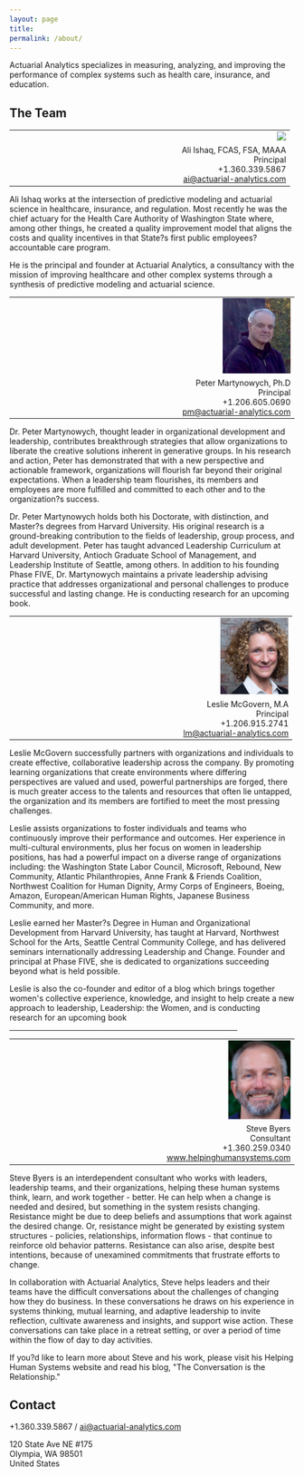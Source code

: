 ```yaml
---
layout: page
title: 
permalink: /about/
---
```


Actuarial Analytics specializes in measuring, analyzing, and improving the performance of complex systems such as health care, insurance, and education.

## The Team

<TABLE width="100%">
  <tr>
  <td align="right" width="40%"><img src="/images/profilepic-ali.png" width="120"></td>
  </tr>
  <tr>
    <td align="right"><span>Ali Ishaq, FCAS, FSA, MAAA<br/>
      Principal<br/> 
      +1.360.339.5867<br/>
      <a href="mailto:ai@actuarial-analytics.com" target="_top">ai@actuarial-analytics.com</a></span></td>
  </tr>
</TABLE>

Ali Ishaq works at the intersection of predictive modeling and actuarial science in healthcare, insurance, and regulation. Most recently he was the chief actuary for the Health Care Authority of Washington State where, among other things, he created a quality improvement model that aligns the costs and quality incentives in that State?s first public employees? accountable care program. 

He is the principal and founder at Actuarial Analytics, a consultancy with the mission of improving healthcare and other complex systems through a synthesis of predictive modeling and actuarial science.

<TABLE width="100%">
  <tr>
  <td align="right" width="40%"><img src="/images/profilepic-peter.png" width="120"></TD>
  </tr>
  <tr>
      <td align="right"><span>Peter Martynowych, Ph.D<br/>
      Principal<br/> 
      +1.206.605.0690<br/>
      <a href="mailto:pm@actuarial-analytics.com" target="_top">pm@actuarial-analytics.com</a> </TD>
   </TR>
</TABLE>

Dr. Peter Martynowych, thought leader in organizational development and leadership, contributes breakthrough strategies that allow organizations to liberate the creative solutions inherent in generative groups. In his research and action, Peter has demonstrated that with a new perspective and actionable framework, organizations will flourish far beyond their original expectations. When a leadership team flourishes, its members and employees are more fulfilled and committed to each other and to the organization?s success.

Dr. Peter Martynowych holds both his Doctorate, with distinction, and Master?s degrees from Harvard University. His original research is a ground-breaking contribution to the fields of leadership, group process, and adult development. Peter has taught advanced Leadership Curriculum at Harvard University, Antioch Graduate School of Management, and Leadership Institute of Seattle, among others. In addition to his founding Phase FIVE, Dr. Martynowych maintains a private leadership advising practice that addresses organizational and personal challenges to produce successful and lasting change. He is conducting research for an upcoming book. 



<TABLE width="100%">
  <tr>
  <td align="right" width="40%"><img src="/images/profilepic-leslie.png" width="120"></TD>
   </tr>
  <tr>
      <td align="right"><span>Leslie McGovern, M.A<br/>
      Principal<br/> 
      +1.206.915.2741<br>
      <a href="mailto:lm@actuarial-analytics.com" target="_top">lm@actuarial-analytics.com</a> </TD>
   </TR>
</TABLE>

Leslie McGovern successfully partners with organizations and individuals to create effective, collaborative leadership across the company. By promoting learning organizations that create environments where differing perspectives are valued and used, powerful partnerships are forged, there is much greater access to the talents and resources that often lie untapped, the organization and its members are fortified to meet the most pressing challenges.

Leslie assists organizations to foster individuals and teams who continuously improve their performance and outcomes. Her experience in multi-cultural environments, plus her focus on women in leadership positions, has had a powerful impact on a diverse range of organizations including: the Washington State Labor Council, Microsoft, Rebound, New Community, Atlantic Philanthropies, Anne Frank & Friends Coalition, Northwest Coalition for Human Dignity, Army Corps of Engineers, Boeing, Amazon, European/American Human Rights, Japanese Business Community, and more.

Leslie earned her Master?s Degree in Human and Organizational Development from Harvard University, has taught at Harvard, Northwest School for the Arts, Seattle Central Community College, and has delivered seminars internationally addressing Leadership and Change. Founder and principal at Phase FIVE, she is dedicated to organizations succeeding beyond what is held possible. 

Leslie is also the co-founder and editor of a blog which brings together women's collective experience, knowledge, and insight to help create a new approach to leadership, Leadership: the Women, and is conducting research for an upcoming book


<HR WIDTH="80%" ALIGN="center">

<TABLE width="100%">
  <TR>
    <TD align="right" width="40%"><img src="/images/Steve2010Copy.jpeg" width="110"></TD>
  </TR>  
  <TR>
    <TD align="right"><span>Steve Byers <br>
      Consultant <br>
      +1.360.259.0340 <br>
      <a target="_blank" href="http://www.helpinghumansystems.com">www.helpinghumansystems.com</a> </span><br>
    </TD>
  </TR>
</TABLE>

Steve Byers is an interdependent consultant who works with leaders, leadership teams, and their organizations, helping these human systems think, learn, and work together - better. He can help when a change is needed and desired, but something in the system resists changing. Resistance might be due to deep beliefs and assumptions that work against the desired change. Or, resistance might be generated by existing system structures - policies, relationships, information flows - that continue to reinforce old behavior patterns. Resistance can also arise, despite best intentions, because of unexamined commitments that frustrate efforts to change.

In collaboration with Actuarial Analytics, Steve helps leaders and their teams have the difficult conversations about the challenges of changing how they do business. In these conversations he draws on his experience in systems thinking, mutual learning, and adaptive leadership to invite reflection, cultivate awareness and insights, and support wise action. These conversations can take place in a retreat setting, or over a period of time within the flow of day to day activities. 

If you?d like to learn more about Steve and his work, please visit his Helping Human Systems website and read his blog, "The Conversation is the Relationship."

## Contact 

+1.360.339.5867 / [ai@actuarial-analytics.com](mailto:ai@actuarial-analytics.com)

120 State Ave NE #175 <br>
Olympia, WA 98501 <br>
United States
